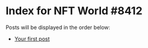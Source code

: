 # Index for NFT World #8412
Posts will be displayed in the order below:

- [Your first post](./001-first.md)

